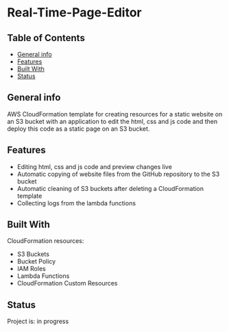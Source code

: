 # Real-Time-Page-Editor

## Table of Contents

- [General info](#general-info)
- [Features](#features)
- [Built With](#built-with)
- [Status](#status)

## General info

AWS CloudFormation template for creating resources for a static website on an S3 bucket with an application to edit the html, css and js code and then deploy this code as a static page on an S3 bucket.

## Features

- Editing html, css and js code and preview changes live
- Automatic copying of website files from the GitHub repository to the S3 bucket
- Automatic cleaning of S3 buckets after deleting a CloudFormation template
- Collecting logs from the lambda functions

## Built With

CloudFormation resources:

- S3 Buckets
- Bucket Policy
- IAM Roles
- Lambda Functions
- CloudFormation Custom Resources

## Status

Project is: in progress
